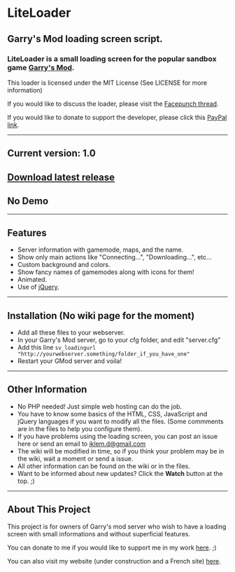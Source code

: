 # LiteLoader
## Garry's Mod loading screen script.

### LiteLoader is a small loading screen for the popular sandbox game [Garry's Mod](http://www.garrysmod.com/).

This loader is licensed under the MIT License (See LICENSE for more information)

If you would like to discuss the loader, please visit the [Facepunch thread](http://facepunch.com/showthread.php?t=1452909).

If you would like to donate to support the developer, please click this [PayPal link](https://www.paypal.com/cgi-bin/webscr?cmd=_s-xclick&hosted_button_id=WAAU3DKXJXFR6).

---
## Current version: 1.0
## [Download latest release](https://github.com/iKlem/LiteLoader/releases/latest)
## No Demo


---
## Features
* Server information with gamemode, maps, and the name.
* Show only main actions like "Connecting...", "Downloading...", etc...
* Custom background and colors.
* Show fancy names of gamemodes along with icons for them!
* Animated.
* Use of [jQuery](http://jquery.com/).


---
## Installation (No wiki page for the moment)
* Add all these files to your webserver.
* In your Garry's Mod server, go to your cfg folder, and edit "server.cfg"
* Add this line `sv_loadingurl "http://yourwebserver.something/folder_if_you_have_one"`
* Restart your GMod server and voila!

---
## Other Information
* No PHP needed! Just simple web hosting can do the job.
* You have to know some basics of the HTML, CSS, JavaScript and jQuery languages if you want to modify all the files. (Some commments are in the files to help you configure them).
* If you have problems using the loading screen, you can post an issue here or send an email to [iklem.d@gmail.com](sendto:iklem.d@gmail.com)
* The wiki will be modified in time, so if you think your problem may be in the wiki, wait a moment or send a issue.
* All other information can be found on the wiki or in the files.
* Want to be informed about new updates? Click the **Watch** button at the top. ;)

---
## About This Project
This project is for owners of Garry's mod server who wish to have a loading screen with small informations and without superficial features.

You can donate to me if you would like to support me in my work [here](https://www.paypal.com/cgi-bin/webscr?cmd=_s-xclick&hosted_button_id=WAAU3DKXJXFR6). ;)

You can also visit my website (under construction and a French site) [here](http://iklem.livehost.fr).
